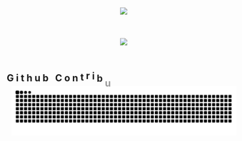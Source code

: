 <style>
    .masonry {
        width: 100%;
        display: flex;
        flex-direction: row;
        justify-content: center;
        align-items: center;
    }
    .item {
        display: flex;
        justify-content: center;
        align-items: center;
        width: 100%;
        margin-bottom: 30px;
        padding: 10px;
    }
    .letter {
        animation: show 500ms cubic-bezier(0.05, 0, 0.36, 1.93) forwards;
        display: inline-block;
        transform: translate3d(0, 0, 0);
        opacity: 0;
        white-space: pre;
    }
    .letter:nth-child(1) {
        animation-delay: 0ms;
    }
    .letter:nth-child(2) {
        animation-delay: 200ms;
    }
    .letter:nth-child(3) {
        animation-delay: 300ms;
    }
    .letter:nth-child(4) {
        animation-delay: 400ms;
    }
    .letter:nth-child(5) {
        animation-delay: 500ms;
    }
    .letter:nth-child(6) {
        animation-delay: 600ms;
    }
    .letter:nth-child(7) {
        animation-delay: 700ms;
    }
    .letter:nth-child(8) {
        animation-delay: 800ms;
    }
    .letter:nth-child(9) {
        animation-delay: 900ms;
    }
    .letter:nth-child(10) {
        animation-delay: 1000ms;
    }
    .letter:nth-child(11) {
        animation-delay: 1100ms;
    }
    .letter:nth-child(12) {
        animation-delay: 1200ms;
    }
    .letter:nth-child(13) {
        animation-delay: 1300ms;
    }
    .letter:nth-child(14) {
        animation-delay: 1400ms;
    }
    .letter:nth-child(15) {
        animation-delay: 1500ms;
    }
    .letter:nth-child(16) {
        animation-delay: 1600ms;
    }
    .letter:nth-child(17) {
        animation-delay: 1700ms;
    }
    .letter:nth-child(18) {
        animation-delay: 1800ms;
    }
    .letter:nth-child(19) {
        animation-delay: 1900ms;
    }
    .letter:nth-child(20) {
        animation-delay: 2000ms;
    }

    @keyframes show {
        0% {
            opacity: 0;
            transform: translate3d(0, 0, 0);
        }
        100% {
            opacity: 1;
            transform: translate3d(0, -1em, 0);
        }
    }
</style>

<div class="item">
    <picture class="img">
        <source
            srcset="https://github-readme-stats.vercel.app/api?username=iewnfod&show_icons=true&theme=dark"
            media="(prefers-color-scheme: dark)"
        />
        <source
            srcset="https://github-readme-stats.vercel.app/api?username=iewnfod&show_icons=true"
            media="(prefers-color-scheme: light), (prefers-color-scheme: no-preference)"
        />
        <img src="https://github-readme-stats.vercel.app/api?username=iewnfod&show_icons=true" />
    </picture>
</div>

<div class="item">
    <img class="img" src="https://github-readme-stats.vercel.app/api/top-langs/?username=iewnfod&layout=donut" />
</div>

<h2 id="contribution" style="transform: translate3d(0, 2em, 0);">
    <span class="letter">G</span>
    <span class="letter">i</span>
    <span class="letter">t</span>
    <span class="letter">h</span>
    <span class="letter">u</span>
    <span class="letter">b</span>
    <span class="letter"> </span>
    <span class="letter">C</span>
    <span class="letter">o</span>
    <span class="letter">n</span>
    <span class="letter">t</span>
    <span class="letter">r</span>
    <span class="letter">i</span>
    <span class="letter">b</span>
    <span class="letter">u</span>
    <span class="letter">t</span>
    <span class="letter">i</span>
    <span class="letter">o</span>
    <span class="letter">n</span>
    <span class="letter">s</span>
</h2>
<div class="item">
    <picture class="img">
        <source media="(prefers-color-scheme: dark)" srcset="https://raw.githubusercontent.com/iewnfod/iewnfod/output/github-contribution-grid-snake-dark.svg">
        <source media="(prefers-color-scheme: light)" srcset="https://raw.githubusercontent.com/iewnfod/iewnfod/output/github-contribution-grid-snake.svg">
        <img alt="github contribution grid snake animation" src="https://raw.githubusercontent.com/iewnfod/iewnfod/output/github-contribution-grid-snake.svg">
    </picture>
</div>
